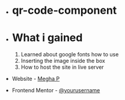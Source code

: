 - # qr-code-component

- # What i gained
	1. Learned about google fonts how to use
	2. Inserting the image inside the box
	3. How to host the site in live server
- Website - [Megha P](https://www.your-site.com)
- Frontend Mentor - [@yourusername](https://www.frontendmentor.io/profile/yourusername)


